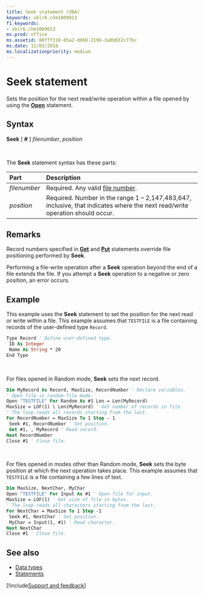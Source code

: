 ```yaml
---
title: Seek statement (VBA)
keywords: vblr6.chm1009013
f1_keywords:
- vblr6.chm1009013
ms.prod: office
ms.assetid: 08fff310-85a2-d860-2198-3a0b032c77bc
ms.date: 12/03/2018
ms.localizationpriority: medium
---
```



# Seek statement

Sets the position for the next read/write operation within a file opened by using the **[Open](open-statement.md)** statement.

## Syntax

**Seek** [ **#** ] _filenumber_, _position_

<br/>

The **Seek** statement syntax has these parts:

|Part|Description|
|:-----|:-----|
| _filenumber_|Required. Any valid [file number](../../Glossary/vbe-glossary.md#file-number).|
| _position_|Required. Number in the range 1 &ndash; 2,147,483,647, inclusive, that indicates where the next read/write operation should occur.|

## Remarks

Record numbers specified in **[Get](get-statement.md)** and **[Put](put-statement.md)** statements override file positioning performed by **Seek**.

Performing a file-write operation after a **Seek** operation beyond the end of a file extends the file. If you attempt a **Seek** operation to a negative or zero position, an error occurs.

## Example

This example uses the **Seek** statement to set the position for the next read or write within a file. This example assumes that `TESTFILE` is a file containing records of the user-defined type `Record`.

```vb
Type Record ' Define user-defined type. 
 ID As Integer 
 Name As String * 20 
End Type 

```

<br/>

For files opened in Random mode, **Seek** sets the next record.

```vb
Dim MyRecord As Record, MaxSize, RecordNumber ' Declare variables. 
' Open file in random-file mode. 
Open "TESTFILE" For Random As #1 Len = Len(MyRecord) 
MaxSize = LOF(1) \ Len(MyRecord) ' Get number of records in file. 
' The loop reads all records starting from the last. 
For RecordNumber = MaxSize To 1 Step - 1 
 Seek #1, RecordNumber ' Set position. 
 Get #1, , MyRecord ' Read record. 
Next RecordNumber 
Close #1 ' Close file. 

```

<br/>

For files opened in modes other than Random mode, **Seek** sets the byte position at which the next operation takes place. This example assumes that `TESTFILE` is a file containing a few lines of text.

```vb
Dim MaxSize, NextChar, MyChar 
Open "TESTFILE" For Input As #1 ' Open file for input. 
MaxSize = LOF(1) ' Get size of file in bytes. 
' The loop reads all characters starting from the last. 
For NextChar = MaxSize To 1 Step -1 
 Seek #1, NextChar ' Set position. 
 MyChar = Input(1, #1) ' Read character. 
Next NextChar 
Close #1 ' Close file. 

```


## See also

- [Data types](data-type-summary.md)
- [Statements](../statements.md)

[!include[Support and feedback](~/includes/feedback-boilerplate.md)]